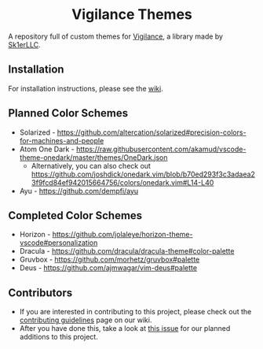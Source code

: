 <div align = "center">

# Vigilance Themes

</div>

A repository full of custom themes for [Vigilance](https://github.com/Sk1erLLC/Vigilance), a library made by [Sk1erLLC](https://github.com/Sk1erLLC). 

## Installation

For installation instructions, please see the [wiki](https://github.com/proudmuslim-dev/vigilance-themes/wiki#manual-installation).

## Planned Color Schemes

* Solarized - https://github.com/altercation/solarized#precision-colors-for-machines-and-people
* Atom One Dark - https://raw.githubusercontent.com/akamud/vscode-theme-onedark/master/themes/OneDark.json
    - Alternatively, you can also check out https://github.com/joshdick/onedark.vim/blob/b70ed293f3c3adaea23f9fcd84ef942015664756/colors/onedark.vim#L14-L40
* Ayu - https://github.com/dempfi/ayu

## Completed Color Schemes
* Horizon - https://github.com/jolaleye/horizon-theme-vscode#personalization
* Dracula - https://github.com/dracula/dracula-theme#color-palette
* Gruvbox - https://github.com/morhetz/gruvbox#palette
* Deus - https://github.com/ajmwagar/vim-deus#palette

## Contributors

* If you are interested in contributing to this project, please check out the [contributing guidelines](https://github.com/proudmuslim-dev/vigilance-themes/wiki/Contributing) page on our wiki.
* After you have done this, take a look at [this issue](https://github.com/proudmuslim-dev/vigilance-themes/issues/3) for our planned additions to this project.
